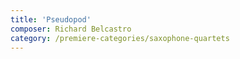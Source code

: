 ```yaml
---
title: 'Pseudopod'
composer: Richard Belcastro
category: /premiere-categories/saxophone-quartets
---
```

